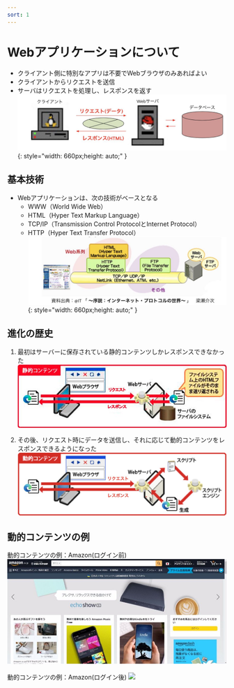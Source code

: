 ```yaml
---
sort: 1
---
```


# Webアプリケーションについて

- クライアント側に特別なアプリは不要でWebブラウザのみあればよい
- クライアントからリクエストを送信
- サーバはリクエストを処理し、レスポンスを返す
![](./images/04.Webアプリケーションとは.jpg){: style="width: 660px;height: auto;" }

## 基本技術

- Webアプリケーションは、次の技術がベースとなる
  - WWW（World  Wide  Web）
  - HTML（Hyper Text Markup Language）
  - TCP/IP（Transmission Control ProtocolとInternet Protocol）
  - HTTP（Hyper Text Transfer Protocol）
  ![](./images/05.Webアプリケーションの基本技術.jpg){: style="width: 660px;height: auto;" }

## 進化の歴史

1. 最初はサーバーに保存されている静的コンテンツしかレスポンスできなかった
![](./images/07.Webアプリケーションの進化.jpg)

2. その後、リクエスト時にデータを送信し、それに応じて動的コンテンツをレスポンスできるようになった
![](./images/08.Webアプリケーションの進化.jpg)

## 動的コンテンツの例

動的コンテンツの例：Amazon(ログイン前)
![](./images/09.Amazon(前).jpeg)
<br>
<br>
動的コンテンツの例：Amazon(ログイン後)
![](./images/10.Amazon(後).jpeg)